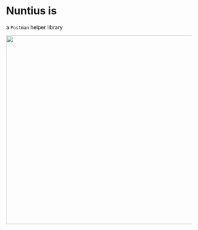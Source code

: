 # Nuntius is

a `Postman` helper library


<img src="https://github.com/gateway-fm/scriptorium/blob/main/nuntius.jpeg" data-canonical-src="https://gyazo.com/eb5c5741b6a9a16c692170a41a49c858.png" width="512" height="512" />
